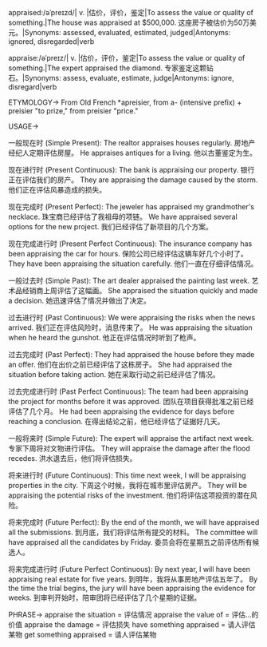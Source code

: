 appraised:/əˈpreɪzd/| v. |估价，评价，鉴定|To assess the value or quality of something.|The house was appraised at $500,000. 这座房子被估价为50万美元。|Synonyms: assessed, evaluated, estimated, judged|Antonyms: ignored, disregarded|verb

appraise:/əˈpreɪz/| v. |估价，评价，鉴定|To assess the value or quality of something.|The expert appraised the diamond. 专家鉴定这颗钻石。|Synonyms: assess, evaluate, estimate, judge|Antonyms: ignore, disregard|verb

ETYMOLOGY->
From Old French *apreisier, from a- (intensive prefix) + preisier "to prize," from preisier "price."

USAGE->

一般现在时 (Simple Present):
The realtor appraises houses regularly.  房地产经纪人定期评估房屋。
He appraises antiques for a living. 他以古董鉴定为生。


现在进行时 (Present Continuous):
The bank is appraising our property. 银行正在评估我们的房产。
They are appraising the damage caused by the storm. 他们正在评估风暴造成的损失。


现在完成时 (Present Perfect):
The jeweler has appraised my grandmother's necklace. 珠宝商已经评估了我祖母的项链。
We have appraised several options for the new project. 我们已经评估了新项目的几个方案。


现在完成进行时 (Present Perfect Continuous):
The insurance company has been appraising the car for hours. 保险公司已经评估这辆车好几个小时了。
They have been appraising the situation carefully. 他们一直在仔细评估情况。


一般过去时 (Simple Past):
The art dealer appraised the painting last week. 艺术品经销商上周评估了这幅画。
She appraised the situation quickly and made a decision. 她迅速评估了情况并做出了决定。


过去进行时 (Past Continuous):
We were appraising the risks when the news arrived.  我们正在评估风险时，消息传来了。
He was appraising the situation when he heard the gunshot. 他正在评估情况时听到了枪声。


过去完成时 (Past Perfect):
They had appraised the house before they made an offer. 他们在出价之前已经评估了这栋房子。
She had appraised the situation before taking action. 她在采取行动之前已经评估了情况。


过去完成进行时 (Past Perfect Continuous):
The team had been appraising the project for months before it was approved.  团队在项目获得批准之前已经评估了几个月。
He had been appraising the evidence for days before reaching a conclusion. 在得出结论之前，他已经评估了证据好几天。


一般将来时 (Simple Future):
The expert will appraise the artifact next week. 专家下周将对文物进行评估。
They will appraise the damage after the flood recedes. 洪水退去后，他们将评估损失。


将来进行时 (Future Continuous):
This time next week, I will be appraising properties in the city. 下周这个时候，我将在城市里评估房产。
They will be appraising the potential risks of the investment. 他们将评估这项投资的潜在风险。


将来完成时 (Future Perfect):
By the end of the month, we will have appraised all the submissions. 到月底，我们将评估所有提交的材料。
The committee will have appraised all the candidates by Friday. 委员会将在星期五之前评估所有候选人。


将来完成进行时 (Future Perfect Continuous):
By next year, I will have been appraising real estate for five years. 到明年，我将从事房地产评估五年了。
By the time the trial begins, the jury will have been appraising the evidence for weeks. 到审判开始时，陪审团将已经评估了几个星期的证据。



PHRASE->
appraise the situation = 评估情况
appraise the value of = 评估...的价值
appraise the damage = 评估损失
have something appraised = 请人评估某物
get something appraised = 请人评估某物
